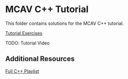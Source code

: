 # MCAV C++ Tutorial

This folder contains solutions for the MCAV C++ tutorial.

[Tutorial Exercises](https://drive.google.com/file/d/1Y_IEYpezvt9bzj3fxGgy6EZzy-iSSiME/view)


TODO: Tutorial Video

## Additional Resources

[Full C++ Playlist](https://www.youtube.com/playlist?list=PLlrATfBNZ98dudnM48yfGUldqGD0S4FFb)